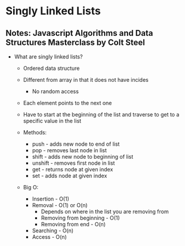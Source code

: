 # Singly Linked Lists

## Notes: Javascript Algorithms and Data Structures Masterclass by Colt Steel

- What are singly linked lists?
  - Ordered data structure
  - Different from array in that it does not have incides
    - No random access
  - Each element points to the next one
  - Have to start at the beginning of the list and traverse to get to a specific value in the list

  - Methods:
    - push - adds new node to end of list
    - pop - removes last node in list
    - shift - adds new node to beginning of list
    - unshift - removes first node in list
    - get - returns node at given index
    - set - adds node at given index
  
  - Big O:
    - Insertion - O(1)
    - Removal - O(1) or O(n)
      - Depends on where in the list you are removing from
      - Removing from beginning - O(1)
      - Removing from end - O(n)
    - Searching - O(n)
    - Access - O(n)
